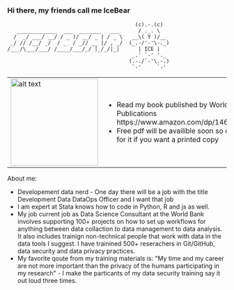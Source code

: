 ### Hi there, my friends call me IceBear

```                                          _     _   
                                         (c).-.(c)        
   _____________  ___  _______   ___      / ._. \
  /  _/ ___/ __/ / _ )/ __/ _ | / _ \   __\( Y )/__ 
 _/ // /__/ _/  / _  / _// __ |/ , _/  (_.-/'-'\-._)
/___/\___/___/ /____/___/_/ |_/_/|_|      | ICE |      
                                        _.' `-' '._  
                                       (.-./`-'\.-.)
                                        `-'     `-' 
```

<table style="border:none">
  <tr>
    <td><img src="https://user-images.githubusercontent.com/15911801/120664091-a4718000-c458-11eb-84ca-6df6aa2942ae.png" alt="alt text" width="200"></td>
    <td>
      <ul>
        <li>Read my book published by World Bank Publications https://www.amazon.com/dp/1464816948</li>
        <li>Free pdf will be availible soon so only pay for it if you want a printed copy</li>
     </td>
  </tr>
</table>


About me:
- Developement data nerd - One day there will be a job with the title Development Data DataOps Officer and I want that job
- I am expert at Stata knows how to code in Python, R and js as well. 
- My job current job as Data Science Consultant at the World Bank involves supporting 100+ projects on how to set up workflows for anything between data collaction to data management to data analysis. It also includes trainign non-technical people that work with data in the data tools I suggest. I have trainined 500+ reserachers in Git/GitHub, data security and data privacy practices. 
- My favorite qoute from my training materials is: "My time and my career are not more important than the privacy of the humans participating in my research" - I make the particants of my data security training say it out loud three times.

